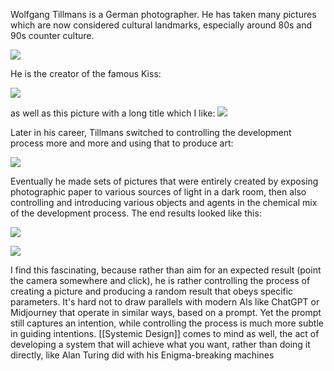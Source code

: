 Wolfgang Tillmans is a German photographer. He has taken many pictures which are now considered cultural landmarks, especially around 80s and 90s counter culture.

![](https://upload.wikimedia.org/wikipedia/commons/6/65/Tillmans_crop.jpg)

He is the creator of the famous Kiss:

![](https://cdn.gamarevista.com.br/2021/06/s-bn-relacionamentos-thecockkiss.png)

as well as this picture with a long title which I like:
![](https://www.christies.com/img/LotImages/2008/CSK/2008_CSK_05396_0310_000().jpg)


Later in his career, Tillmans switched to controlling the development process more and more and using that to produce art:

![](https://i1.wp.com/saramunari.blog/wp-content/uploads/2016/12/maureen-paley-wolfgang-tillmans-artwork-i-dont-want-to-get-over-you-2000.jpg)

Eventually he made sets of pictures that were entirely created by exposing photographic paper to various sources of light in a dark room, then also controlling and introducing various objects and agents in the chemical mix of the development process. The end results looked like this:

![](https://d5wt70d4gnm1t.cloudfront.net/media/a-s/articles/3314-977581675158/interview-wolfgang-tillmans-classic-photography-seemed-so-remote-so-irrelevant-to-me-it-just-ORIG.jpg)

![](https://1.bp.blogspot.com/-_SdmKLXanso/VDrCPhhIOjI/AAAAAAAAJts/D_mXnrP_mFI/s1600/tillmans-freischwimmer-102-2004.jpg)

I find this fascinating, because rather than aim for an expected result (point the camera somewhere and click), he is rather controlling the process of creating a picture and producing a random result that obeys specific parameters. It's hard not to draw parallels with modern AIs like ChatGPT or Midjourney that operate in similar ways, based on a prompt. Yet the prompt still captures an intention, while controlling the process is much more subtle in guiding intentions. [[Systemic Design]] comes to mind as well, the act of developing a system that will achieve what you want, rather than doing it directly, like Alan Turing did with his Enigma-breaking machines